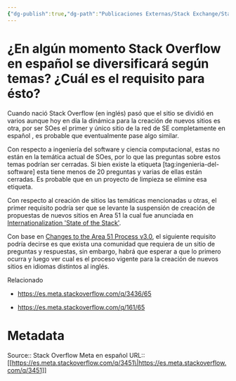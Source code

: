 ```yaml
---
{"dg-publish":true,"dg-path":"Publicaciones Externas/Stack Exchange/Stack Overflow en español/Stack Overflow en español Meta/es.meta.stackoverflow.com-3451.md","permalink":"/publicaciones-externas/stack-exchange/stack-overflow-en-espanol/stack-overflow-en-espanol-meta/es-meta-stackoverflow-com-3451/","title":"¿En algún momento Stack Overflow en español se diversificará según temas? ¿Cuál es el requisito para ésto?","hide":true,"noteIcon":"default","created":"2024-04-03T12:49:10.511-06:00","updated":"2024-04-05T16:44:03.137-06:00"}
---
```


# ¿En algún momento Stack Overflow en español se diversificará según temas? ¿Cuál es el requisito para ésto?

Cuando nació Stack Overflow (en inglés) pasó que el sitio se dividió en varios aunque hoy en día la dinámica para la creación de nuevos sitios es otra, por ser SOes el primer y único sitio de la red de SE completamente en español , es probable que eventualmente pase algo similar. 

Con respecto a ingeniería del software y ciencia computacional, estas no están en la temática actual de SOes, por lo que las preguntas sobre estos temas podrían ser cerradas. Si bien existe la etiqueta [tag:ingenieria-del-software] esta tiene menos de 20 preguntas y varias de ellas están cerradas. Es probable que en un proyecto de limpieza se elimine esa etiqueta.

Con respecto al creación de sitios las temáticas mencionadas u otras, el primer requisito podría ser que se levante la suspensión de creación de propuestas de nuevos sitios en Area 51 la cual fue anunciada en [Internationalization 'State of the Stack'][1].

Con base en [Changes to the Area 51 Process v3.0](https://area51.meta.stackexchange.com/q/27938/133145), el siguiente requisito podría decirse es que exista una comunidad que requiera de un sitio de preguntas y respuestas, sin embargo, habrá que esperar a que lo primero ocurra y luego ver cual es el proceso vigente para la creación de nuevos sitios en idiomas distintos al inglés.

Relacionado

- https://es.meta.stackoverflow.com/q/3436/65
- https://es.meta.stackoverflow.com/q/161/65

  [1]: https://area51.meta.stackexchange.com/q/20988/133145

# Metadata
Source:: Stack Overflow Meta en español
URL:: [[https://es.meta.stackoverflow.com/q/3451\|https://es.meta.stackoverflow.com/q/3451]]

